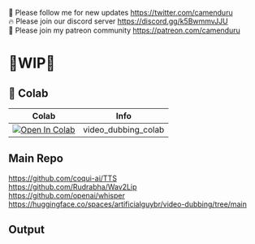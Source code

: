 🐣 Please follow me for new updates https://twitter.com/camenduru <br />
🔥 Please join our discord server https://discord.gg/k5BwmmvJJU <br />
🥳 Please join my patreon community https://patreon.com/camenduru <br />

# 🚦WIP🚦

## 🦒 Colab

| Colab | Info
| --- | --- |
[![Open In Colab](https://colab.research.google.com/assets/colab-badge.svg)](https://colab.research.google.com/github/camenduru/video-dubbing-colab/blob/main/video_dubbing_colab.ipynb) | video_dubbing_colab

## Main Repo
https://github.com/coqui-ai/TTS <br />
https://github.com/Rudrabha/Wav2Lip <br />
https://github.com/openai/whisper <br />
https://huggingface.co/spaces/artificialguybr/video-dubbing/tree/main <br />

## Output
